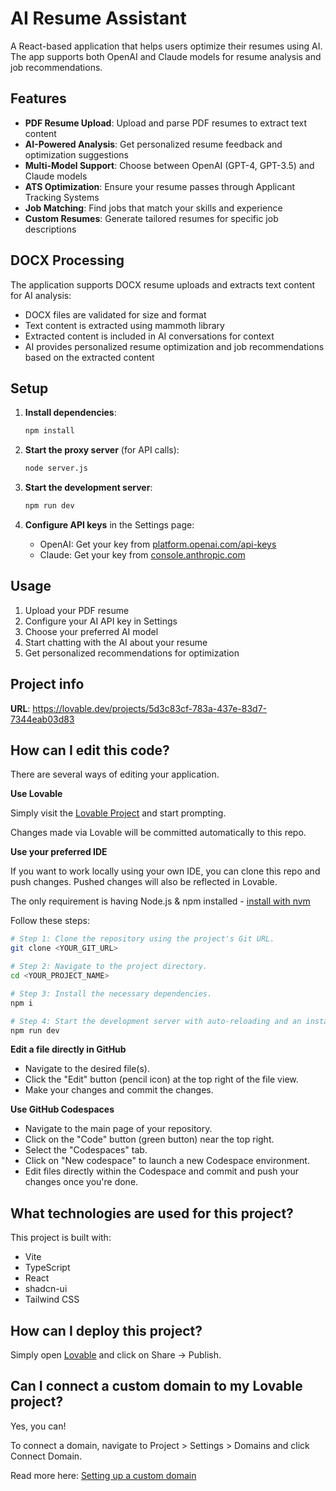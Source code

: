 # AI Resume Assistant

A React-based application that helps users optimize their resumes using AI. The app supports both OpenAI and Claude models for resume analysis and job recommendations.

## Features

- **PDF Resume Upload**: Upload and parse PDF resumes to extract text content
- **AI-Powered Analysis**: Get personalized resume feedback and optimization suggestions
- **Multi-Model Support**: Choose between OpenAI (GPT-4, GPT-3.5) and Claude models
- **ATS Optimization**: Ensure your resume passes through Applicant Tracking Systems
- **Job Matching**: Find jobs that match your skills and experience
- **Custom Resumes**: Generate tailored resumes for specific job descriptions

## DOCX Processing

The application supports DOCX resume uploads and extracts text content for AI analysis:

- DOCX files are validated for size and format
- Text content is extracted using mammoth library
- Extracted content is included in AI conversations for context
- AI provides personalized resume optimization and job recommendations based on the extracted content

## Setup

1. **Install dependencies**:

   ```bash
   npm install
   ```

2. **Start the proxy server** (for API calls):

   ```bash
   node server.js
   ```

3. **Start the development server**:

   ```bash
   npm run dev
   ```

4. **Configure API keys** in the Settings page:
   - OpenAI: Get your key from [platform.openai.com/api-keys](https://platform.openai.com/api-keys)
   - Claude: Get your key from [console.anthropic.com](https://console.anthropic.com)

## Usage

1. Upload your PDF resume
2. Configure your AI API key in Settings
3. Choose your preferred AI model
4. Start chatting with the AI about your resume
5. Get personalized recommendations for optimization

## Project info

**URL**: https://lovable.dev/projects/5d3c83cf-783a-437e-83d7-7344eab03d83

## How can I edit this code?

There are several ways of editing your application.

**Use Lovable**

Simply visit the [Lovable Project](https://lovable.dev/projects/5d3c83cf-783a-437e-83d7-7344eab03d83) and start prompting.

Changes made via Lovable will be committed automatically to this repo.

**Use your preferred IDE**

If you want to work locally using your own IDE, you can clone this repo and push changes. Pushed changes will also be reflected in Lovable.

The only requirement is having Node.js & npm installed - [install with nvm](https://github.com/nvm-sh/nvm#installing-and-updating)

Follow these steps:

```sh
# Step 1: Clone the repository using the project's Git URL.
git clone <YOUR_GIT_URL>

# Step 2: Navigate to the project directory.
cd <YOUR_PROJECT_NAME>

# Step 3: Install the necessary dependencies.
npm i

# Step 4: Start the development server with auto-reloading and an instant preview.
npm run dev
```

**Edit a file directly in GitHub**

- Navigate to the desired file(s).
- Click the "Edit" button (pencil icon) at the top right of the file view.
- Make your changes and commit the changes.

**Use GitHub Codespaces**

- Navigate to the main page of your repository.
- Click on the "Code" button (green button) near the top right.
- Select the "Codespaces" tab.
- Click on "New codespace" to launch a new Codespace environment.
- Edit files directly within the Codespace and commit and push your changes once you're done.

## What technologies are used for this project?

This project is built with:

- Vite
- TypeScript
- React
- shadcn-ui
- Tailwind CSS

## How can I deploy this project?

Simply open [Lovable](https://lovable.dev/projects/5d3c83cf-783a-437e-83d7-7344eab03d83) and click on Share -> Publish.

## Can I connect a custom domain to my Lovable project?

Yes, you can!

To connect a domain, navigate to Project > Settings > Domains and click Connect Domain.

Read more here: [Setting up a custom domain](https://docs.lovable.dev/tips-tricks/custom-domain#step-by-step-guide)
